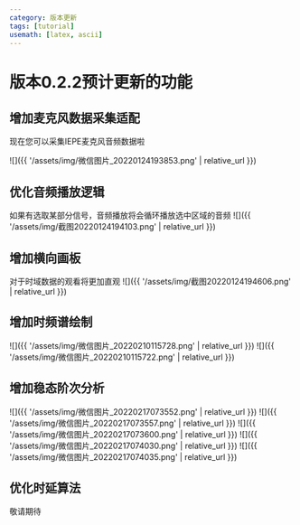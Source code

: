 ```yaml
---
category: 版本更新
tags: [tutorial]
usemath: [latex, ascii]
---
```

# 版本0.2.2预计更新的功能
## 增加麦克风数据采集适配
现在您可以采集IEPE麦克风音频数据啦

![]({{ '/assets/img/微信图片_20220124193853.png' | relative_url }})

## 优化音频播放逻辑
如果有选取某部分信号，音频播放将会循环播放选中区域的音频
![]({{ '/assets/img/截图20220124194103.png' | relative_url }})

## 增加横向画板
对于时域数据的观看将更加直观
![]({{ '/assets/img/截图20220124194606.png' | relative_url }})

## 增加时频谱绘制
![]({{ '/assets/img/微信图片_20220210115728.png' | relative_url }})
![]({{ '/assets/img/微信图片_20220210115722.png' | relative_url }})

## 增加稳态阶次分析

![]({{ '/assets/img/微信图片_20220217073552.png' | relative_url }})
![]({{ '/assets/img/微信图片_20220217073557.png' | relative_url }})
![]({{ '/assets/img/微信图片_20220217073600.png' | relative_url }})
![]({{ '/assets/img/微信图片_20220217074030.png' | relative_url }})
![]({{ '/assets/img/微信图片_20220217074035.png' | relative_url }})

## 优化时延算法
敬请期待
